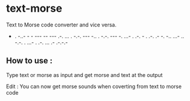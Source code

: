 # text-morse

Text to Morse code converter and vice versa.

- . -..- -  - ---  -- --- .-. ... .  -.-. --- -.. .  -.-. --- -. ...- . .-. - . .-.  .- -. -..  ...- .. -.-. .  ...- . .-. ... .- .-.-.- 


## How to use :

Type text or morse as input and get morse and text at the output

Edit : You can now get morse sounds when coverting from text to morse code